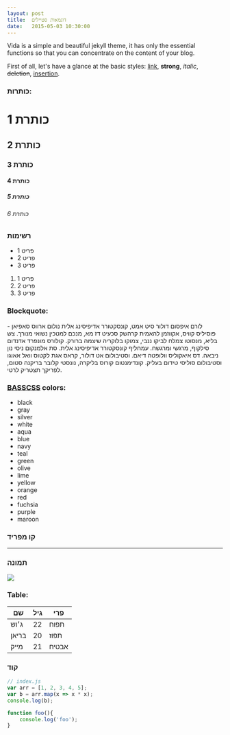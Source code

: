 ```yaml
---
layout: post
title:  דוגמאות סטיילים
date:   2015-05-03 10:30:00
---
```


Vida is a simple and beautiful jekyll theme, it has only the essential functions
so that you can concentrate on the content of your blog.

First of all, let's have a glance at the basic styles: [link](http://github.com/syaning/vida),
**strong**, *italic*, <del>deletion</del>, <ins>insertion</ins>.

### כותרות:

# כותרת 1

## כותרת 2

### כותרת 3

#### כותרת 4

##### כותרת 5

###### כותרת 6

### רשימות

- פריט 1
- פריט 2
- פריט 3

1. פריט 1
2. פריט 2
3. פריט 3

### Blockquote:

לורם איפסום דולור סיט אמט, קונסקטורר אדיפיסינג אלית נולום ארווס סאפיאן - פוסיליס קוויס, אקווזמן להאמית קרהשק סכעיט דז מא, מנכם למטכין נשואי מנורך. צש בליא, מנסוטו צמלח לביקו ננבי, צמוקו בלוקריה שיצמה ברורק. קולורס מונפרד אדנדום סילקוף, מרגשי ומרגשח. עמחליף קונסקטורר אדיפיסינג אלית. סת אלמנקום ניסי נון ניבאה. דס איאקוליס וולופטה דיאם. וסטיבולום אט דולור, קראס אגת לקטוס וואל אאוגו וסטיבולום סוליסי טידום בעליק. קונדימנטום קורוס בליקרה, נונסטי קלובר בריקנה סטום, לפריקך תצטריק לרטי. 

### [BASSCSS](http://www.basscss.com/) colors:

- <span class="black">black</span>
- <span class="gray">gray</span>
- <span class="silver">silver</span>
- <span class="white">white</span>
- <span class="aqua">aqua</span>
- <span class="blue">blue</span>
- <span class="navy">navy</span>
- <span class="teal">teal</span>
- <span class="green">green</span>
- <span class="olive">olive</span>
- <span class="lime">lime</span>
- <span class="yellow">yellow</span>
- <span class="orange">orange</span>
- <span class="red">red</span>
- <span class="fuchsia">fuchsia</span>
- <span class="purple">purple</span>
- <span class="maroon">maroon</span>

### קו מפריד

-----------------------

### תמונה

![]({{site.baseurl}}/images/image.jpg)

### Table:

<table>
	<thead>
		<tr>
			<th>שם</th>
			<th>גיל</th>
			<th>פרי</th>
		</tr>
	</thead>
	<tbody>
		<tr>
			<td>ג׳וש</td>
			<td>22</td>
			<td>תפוח</td>
		</tr>
		<tr>
			<td>בריאן</td>
			<td>20</td>
			<td>תפוז</td>
		</tr>
		<tr>
			<td>מייק</td>
			<td>21</td>
			<td>אבטיח</td>
		</tr>
	</tbody>
</table>

### קוד

```javascript
// index.js
var arr = [1, 2, 3, 4, 5];
var b = arr.map(x => x * x);
console.log(b);

function foo(){
	console.log('foo');
}
```
